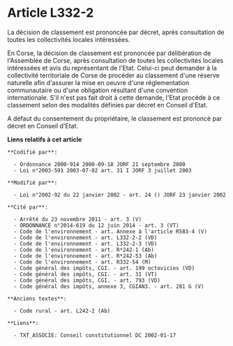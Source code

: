 # Article L332-2

La décision de classement est prononcée par décret, après consultation de toutes les collectivités locales intéressées.

En Corse, la décision de classement est prononcée par délibération de l'Assemblée de Corse, après consultation de toutes les
collectivités locales intéressées et avis du représentant de l'Etat. Celui-ci peut demander à la collectivité territoriale de
Corse de procéder au classement d'une réserve naturelle afin d'assurer la mise en oeuvre d'une réglementation communautaire
ou d'une obligation résultant d'une convention internationale. S'il n'est pas fait droit à cette demande, l'Etat procède à ce
classement selon des modalités définies par décret en Conseil d'Etat.

A défaut du consentement du propriétaire, le classement est prononcé par décret en Conseil d'Etat.

**Liens relatifs à cet article**

	**Codifié par**:

	  - Ordonnance 2000-914 2000-09-18 JORF 21 septembre 2000
	  - Loi n°2003-591 2003-07-02 art. 31 I JORF 3 juillet 2003

	**Modifié par**:

	  - Loi n°2002-92 du 22 janvier 2002 - art. 24 () JORF 23 janvier 2002

	**Cité par**:

	  - Arrêté du 23 novembre 2011 - art. 3 (V)
	  - ORDONNANCE n°2014-619 du 12 juin 2014 - art. 3 (VT)
	  - Code de l'environnement - art. Annexe à l'article R583-4 (V)
	  - Code de l'environnement - art. L332-2-2 (VD)
	  - Code de l'environnement - art. L332-2-3 (VD)
	  - Code de l'environnement - art. R*242-1 (Ab)
	  - Code de l'environnement - art. R*242-53 (Ab)
	  - Code de l'environnement - art. R332-54 (M)
	  - Code général des impôts, CGI. - art. 199 octovicies (VD)
	  - Code général des impôts, CGI. - art. 31 (VT)
	  - Code général des impôts, CGI. - art. 793 (VD)
	  - Code général des impôts, annexe 3, CGIAN3. - art. 281 G (V)

	**Anciens textes**:

	  - Code rural - art. L242-2 (Ab)

	**Liens**:

	  - TXT_ASSOCIE: Conseil constitutionnel DC 2002-01-17

